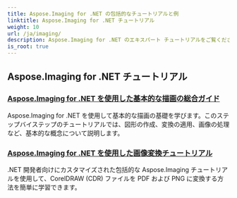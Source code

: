 ```yaml
---
title: Aspose.Imaging for .NET の包括的なチュートリアルと例
linktitle: Aspose.Imaging for .NET チュートリアル
weight: 10
url: /ja/imaging/
description: Aspose.Imaging for .NET のエキスパート チュートリアルをご覧ください。詳細なガイド、コード例、実用的な情報を使用して、画像を操作、変換、処理する方法を学びます。.NET アプリケーションで画像処理タスクを効率化することを目指す開発者に最適です。
is_root: true
---
```

## Aspose.Imaging for .NET チュートリアル
### [Aspose.Imaging for .NET を使用した基本的な描画の総合ガイド](./guide-to-basic-drawing/)
Aspose.Imaging for .NET を使用して基本的な描画の基礎を学びます。このステップバイステップのチュートリアルでは、図形の作成、変換の適用、画像の処理など、基本的な概念について説明します。
### [Aspose.Imaging for .NET を使用した画像変換チュートリアル](./image-conversion/)
.NET 開発者向けにカスタマイズされた包括的な Aspose.Imaging チュートリアルを使用して、CorelDRAW (CDR) ファイルを PDF および PNG に変換する方法を簡単に学習できます。